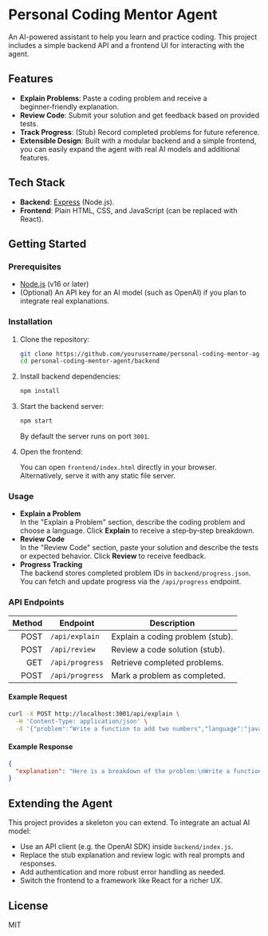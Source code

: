 # Personal Coding Mentor Agent

An AI-powered assistant to help you learn and practice coding. This project includes a simple backend API and a frontend UI for interacting with the agent.

## Features

- **Explain Problems**: Paste a coding problem and receive a beginner‑friendly explanation.  
- **Review Code**: Submit your solution and get feedback based on provided tests.  
- **Track Progress**: (Stub) Record completed problems for future reference.  
- **Extensible Design**: Built with a modular backend and a simple frontend, you can easily expand the agent with real AI models and additional features.

## Tech Stack

- **Backend**: [Express](https://expressjs.com/) (Node.js).  
- **Frontend**: Plain HTML, CSS, and JavaScript (can be replaced with React).

## Getting Started

### Prerequisites

- [Node.js](https://nodejs.org/en) (v16 or later)
- (Optional) An API key for an AI model (such as OpenAI) if you plan to integrate real explanations.

### Installation

1. Clone the repository:

   ```bash
   git clone https://github.com/yourusername/personal-coding-mentor-agent.git
   cd personal-coding-mentor-agent/backend
   ```

2. Install backend dependencies:

   ```bash
   npm install
   ```

3. Start the backend server:

   ```bash
   npm start
   ```

   By default the server runs on port `3001`.

4. Open the frontend:

   You can open `frontend/index.html` directly in your browser. Alternatively, serve it with any static file server.

### Usage

- **Explain a Problem**  
  In the "Explain a Problem" section, describe the coding problem and choose a language. Click **Explain** to receive a step‑by‑step breakdown.  
- **Review Code**  
  In the "Review Code" section, paste your solution and describe the tests or expected behavior. Click **Review** to receive feedback.  
- **Progress Tracking**  
  The backend stores completed problem IDs in `backend/progress.json`. You can fetch and update progress via the `/api/progress` endpoint.

### API Endpoints

| Method | Endpoint        | Description                             |
|-------:|-----------------|-----------------------------------------|
| POST   | `/api/explain`  | Explain a coding problem (stub).         |
| POST   | `/api/review`   | Review a code solution (stub).           |
| GET    | `/api/progress` | Retrieve completed problems.             |
| POST   | `/api/progress` | Mark a problem as completed.             |

#### Example Request

```sh
curl -X POST http://localhost:3001/api/explain \
  -H 'Content-Type: application/json' \
  -d '{"problem":"Write a function to add two numbers","language":"javascript"}'
```

#### Example Response

```json
{
  "explanation": "Here is a breakdown of the problem:\nWrite a function to add two numbers\n\nThis is a stub explanation."
}
```


## Extending the Agent

This project provides a skeleton you can extend. To integrate an actual AI model:

- Use an API client (e.g. the OpenAI SDK) inside `backend/index.js`.
- Replace the stub explanation and review logic with real prompts and responses.
- Add authentication and more robust error handling as needed.
- Switch the frontend to a framework like React for a richer UX.

## License

MIT
